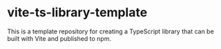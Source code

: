 # vite-ts-library-template

This is a template repository for creating a TypeScript library that can be built with Vite and published to npm.
